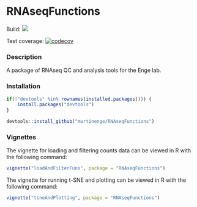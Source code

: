RNAseqFunctions
================

Build:
<a href="https://travis-ci.org/EngeLab/sp.RNAseqFunctions"><img src="https://travis-ci.org/EngeLab/RNAseqFunctions.svg?branch=master"></a>

Test coverage:
[![codecov](https://codecov.io/gh/EngeLab/RNAseqFunctions/branch/master/graph/badge.svg)](https://codecov.io/gh/EngeLab/RNAseqFunctions)

### Description

A package of RNAseq QC and analysis tools for the Enge lab.

### Installation

``` r
if(!"devtools" %in% rownames(installed.packages())) {
    install.packages("devtools")
}

devtools::install_github("martinenge/RNAseqFunctions")
```

### Vignettes

The vignette for loading and filtering counts data can be viewed in R
with the following command:

``` r
vignette("loadAndFilterFuns", package = "RNAseqFunctions")
```

The vignette for running t-SNE and plotting can be viewed in R with the
following command:

``` r
vignette("tsneAndPlotting", package = "RNAseqFunctions")
```

